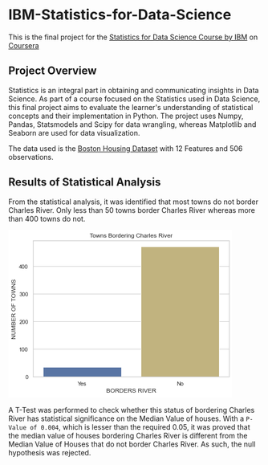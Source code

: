 # IBM-Statistics-for-Data-Science

This is the final project for the [Statistics for Data Science Course by IBM](
https://www.coursera.org/learn/statistics-for-data-science-python) on [Coursera](https://www.coursera.org/)

## Project Overview

Statistics is an integral part in obtaining and communicating insights in Data Science. As part of a course focused on the Statistics used in Data Science, this final project aims to evaluate the learner's understanding of statistical concepts and their implementation in Python. The project uses Numpy, Pandas, Statsmodels and Scipy for data wrangling, whereas Matplotlib and Seaborn are used for data visualization.

The data used is the [Boston Housing Dataset](https://cf-courses-data.s3.us.cloud-object-storage.appdomain.cloud/IBMDeveloperSkillsNetwork-ST0151EN-SkillsNetwork/labs/boston_housing.csv') with 12 Features and 506 observations.

## Results of Statistical Analysis

From the statistical analysis, it was identified that most towns do not border Charles River. Only less than 50 towns border Charles River whereas more than 400 towns do not.

![Image 1](Images/Charles_River.png)

A T-Test was performed to check whether this status of bordering Charles River has statistical significance on the Median Value of houses. With a `P-Value of 0.004`, which is lesser than the required 0.05, it was proved that the median value of houses bordering Charles River is different from the Median Value of Houses that do not border Charles River. As such, the null hypothesis was rejected.
